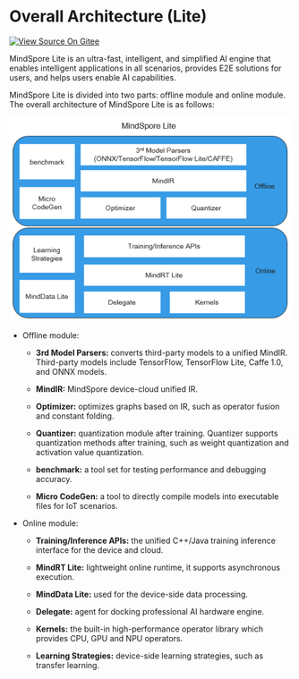 # Overall Architecture (Lite)

[![View Source On Gitee](https://mindspore-website.obs.cn-north-4.myhuaweicloud.com/website-images/r2.6.0/resource/_static/logo_source_en.svg)](https://gitee.com/mindspore/docs/blob/r2.6.0/docs/lite/docs/source_en/reference/architecture_lite.md)

MindSpore Lite is an ultra-fast, intelligent, and simplified AI engine that enables intelligent applications in all scenarios, provides E2E solutions for users, and helps users enable AI capabilities.

MindSpore Lite is divided into two parts: offline module and online module. The overall architecture of MindSpore Lite is as follows:

![architecture](./images/MindSpore-Lite-architecture.png)

- Offline module:

    - **3rd Model Parsers:** converts third-party models to a unified MindIR. Third-party models include TensorFlow, TensorFlow Lite, Caffe 1.0, and ONNX models.

    - **MindIR:** MindSpore device-cloud unified IR.

    - **Optimizer:** optimizes graphs based on IR, such as operator fusion and constant folding.

    - **Quantizer:** quantization module after training. Quantizer supports quantization methods after training, such as weight quantization and activation value quantization.

    - **benchmark:** a tool set for testing performance and debugging accuracy.

    - **Micro CodeGen:** a tool to directly compile models into executable files for IoT scenarios.

- Online module:

    - **Training/Inference APIs:** the unified C++/Java training inference interface for the device and cloud.

    - **MindRT Lite:** lightweight online runtime, it supports asynchronous execution.

    - **MindData Lite:** used for the device-side data processing.

    - **Delegate:** agent for docking professional AI hardware engine.

    - **Kernels:** the built-in high-performance operator library which provides CPU, GPU and NPU operators.

    - **Learning Strategies:** device-side learning strategies, such as transfer learning.
